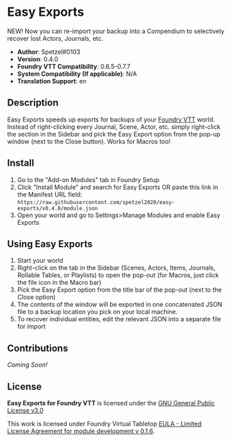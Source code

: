# Easy Exports
NEW! Now you can re-import your backup into a Compendium to selectively recover lost Actors, Journals, etc.

* **Author**: Spetzel#0103
* **Version**: 0.4.0
* **Foundry VTT Compatibility**: 0.6.5-0.7.7
* **System Compatibility (If applicable)**: N/A
* **Translation Support**: en


## Description
Easy Exports speeds up exports for backups of your [Foundry VTT](https://foundryvtt.com/) world. Instead of right-clicking every Journal, Scene, Actor, etc. simply right-click the section in the Sidebar and pick the Easy Export option from the pop-up window (next to the Close button). Works for Macros too!

## Install

1. Go to the "Add-on Modules" tab in Foundry Setup
2. Click "Install Module" and search for Easy Exports OR paste this link in the Manifest URL field: `https://raw.githubusercontent.com/spetzel2020/easy-exports/v0.4.0/module.json`
3. Open your world and go to Settings>Manage Modules and enable Easy Exports

## Using Easy Exports
1. Start your world
2. Right-click on the tab in the Sidebar (Scenes, Actors, Items, Journals, Rollable Tables, or Playlists) to open the pop-out (for Macros, just click the file icon in the Macro bar)
3. Pick the Easy Export option from the title bar of the pop-out (next to the Close option)
4. The contents of the window will be exported in one concatenated JSON file to a backup location you pick on your local machine.
5. To recover individual entities, edit the relevant JSON into a separate file for import

## Contributions
*Coming Soon!*

## License
**Easy Exports for Foundry VTT** is licensed under the [GNU General Public License v3.0](https://github.com/spetzel2020/easy-exports/blob/master/LICENSE)

This work is licensed under Foundry Virtual Tabletop [EULA - Limited License Agreement for module development v 0.1.6](http://foundryvtt.com/pages/license.html).
